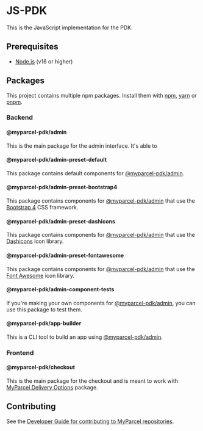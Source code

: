 # JS-PDK

This is the JavaScript implementation for the PDK.

## Prerequisites

- [Node.js](https://nodejs.org/en/) (v16 or higher)

## Packages

This project contains multiple npm packages. Install them with [npm](https://www.npmjs.com/), [yarn](https://yarnpkg.com/) or [pnpm](https://pnpm.js.org/).

### Backend

#### @myparcel-pdk/admin

This is the main package for the admin interface. It's able to

#### @myparcel-pdk/admin-preset-default

This package contains default components for [@myparcel-pdk/admin](#myparcel-pdkadmin).

#### @myparcel-pdk/admin-preset-bootstrap4

This package contains components for [@myparcel-pdk/admin](#myparcel-pdkadmin) that use the [Bootstrap 4](https://getbootstrap.com/docs/4.0/getting-started/introduction/) CSS framework.

#### @myparcel-pdk/admin-preset-dashicons

This package contains components for [@myparcel-pdk/admin](#myparcel-pdkadmin) that use the [Dashicons](https://developer.wordpress.org/resource/dashicons/) icon library.

#### @myparcel-pdk/admin-preset-fontawesome

This package contains components for [@myparcel-pdk/admin](#myparcel-pdkadmin) that use the [Font Awesome](https://fontawesome.com/) icon library.

#### @myparcel-pdk/admin-component-tests

If you're making your own components for [@myparcel-pdk/admin](#myparcel-pdkadmin), you can use this package to test them.

#### @myparcel-pdk/app-builder

This is a CLI tool to build an app using [@myparcel-pdk/admin](#myparcel-pdkadmin).

### Frontend

#### @myparcel-pdk/checkout

This is the main package for the checkout and is meant to work with [MyParcel Delivery Options](https://github.com/myparcelnl/delivery-options) package.

## Contributing

See the [Developer Guide for contributing to MyParcel repositories](https://github.com/myparcelnl/developer/blob/main/DEVELOPERS.md).
